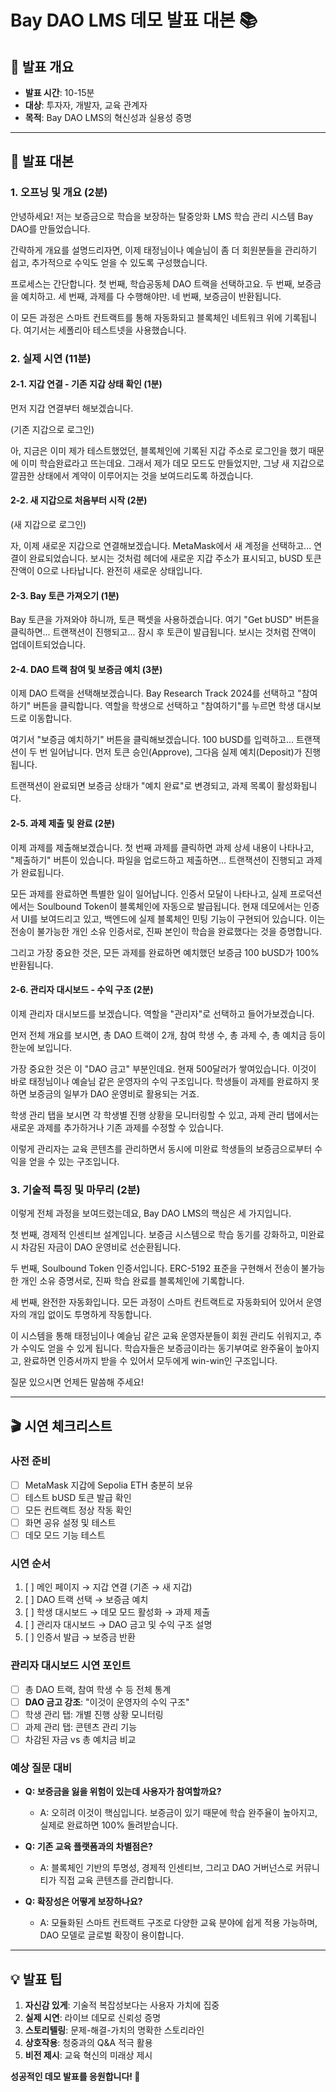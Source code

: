 # Bay DAO LMS 데모 발표 대본 📚

## 🎯 발표 개요

- **발표 시간**: 10-15분
- **대상**: 투자자, 개발자, 교육 관계자
- **목적**: Bay DAO LMS의 혁신성과 실용성 증명

---

## 📖 발표 대본

### 1. 오프닝 및 개요 (2분)

안녕하세요! 저는 보증금으로 학습을 보장하는 탈중앙화 LMS 학습 관리 시스템 Bay DAO를 만들었습니다.

간략하게 개요를 설명드리자면, 이제 태정님이나 예슬님이 좀 더 회원분들을 관리하기 쉽고, 추가적으로 수익도 얻을 수 있도록 구성했습니다.

프로세스는 간단합니다. 첫 번째, 학습공동체 DAO 트랙을 선택하고요. 두 번째, 보증금을 예치하고. 세 번째, 과제를 다 수행해야만. 네 번째, 보증금이 반환됩니다.

이 모든 과정은 스마트 컨트랙트를 통해 자동화되고 블록체인 네트워크 위에 기록됩니다. 여기서는 세폴리아 테스트넷을 사용했습니다.

### 2. 실제 시연 (11분)

#### 2-1. 지갑 연결 - 기존 지갑 상태 확인 (1분)

먼저 지갑 연결부터 해보겠습니다.

(기존 지갑으로 로그인)

아, 지금은 이미 제가 테스트했었던, 블록체인에 기록된 지갑 주소로 로그인을 했기 때문에 이미 학습완료라고 뜨는데요. 그래서 제가 데모 모드도 만들었지만, 그냥 새 지갑으로 깔끔한 상태에서 계약이 이루어지는 것을 보여드리도록 하겠습니다.

#### 2-2. 새 지갑으로 처음부터 시작 (2분)

(새 지갑으로 로그인)

자, 이제 새로운 지갑으로 연결해보겠습니다. MetaMask에서 새 계정을 선택하고... 연결이 완료되었습니다. 보시는 것처럼 헤더에 새로운 지갑 주소가 표시되고, bUSD 토큰 잔액이 0으로 나타납니다. 완전히 새로운 상태입니다.

#### 2-3. Bay 토큰 가져오기 (1분)

Bay 토큰을 가져와야 하니까, 토큰 팩셋을 사용하겠습니다. 여기 "Get bUSD" 버튼을 클릭하면... 트랜잭션이 진행되고... 잠시 후 토큰이 발급됩니다. 보시는 것처럼 잔액이 업데이트되었습니다.

#### 2-4. DAO 트랙 참여 및 보증금 예치 (3분)

이제 DAO 트랙을 선택해보겠습니다. Bay Research Track 2024를 선택하고 "참여하기" 버튼을 클릭합니다. 역할을 학생으로 선택하고 "참여하기"를 누르면 학생 대시보드로 이동합니다.

여기서 "보증금 예치하기" 버튼을 클릭해보겠습니다. 100 bUSD를 입력하고... 트랜잭션이 두 번 일어납니다. 먼저 토큰 승인(Approve), 그다음 실제 예치(Deposit)가 진행됩니다.

트랜잭션이 완료되면 보증금 상태가 "예치 완료"로 변경되고, 과제 목록이 활성화됩니다.

#### 2-5. 과제 제출 및 완료 (2분)

이제 과제를 제출해보겠습니다. 첫 번째 과제를 클릭하면 과제 상세 내용이 나타나고, "제출하기" 버튼이 있습니다. 파일을 업로드하고 제출하면... 트랜잭션이 진행되고 과제가 완료됩니다.

모든 과제를 완료하면 특별한 일이 일어납니다. 인증서 모달이 나타나고, 실제 프로덕션에서는 Soulbound Token이 블록체인에 자동으로 발급됩니다. 현재 데모에서는 인증서 UI를 보여드리고 있고, 백엔드에 실제 블록체인 민팅 기능이 구현되어 있습니다. 이는 전송이 불가능한 개인 소유 인증서로, 진짜 본인이 학습을 완료했다는 것을 증명합니다.

그리고 가장 중요한 것은, 모든 과제를 완료하면 예치했던 보증금 100 bUSD가 100% 반환됩니다.

#### 2-6. 관리자 대시보드 - 수익 구조 (2분)

이제 관리자 대시보드를 보겠습니다. 역할을 "관리자"로 선택하고 들어가보겠습니다.

먼저 전체 개요를 보시면, 총 DAO 트랙이 2개, 참여 학생 수, 총 과제 수, 총 예치금 등이 한눈에 보입니다.

가장 중요한 것은 이 "DAO 금고" 부분인데요. 현재 500달러가 쌓여있습니다. 이것이 바로 태정님이나 예슬님 같은 운영자의 수익 구조입니다. 학생들이 과제를 완료하지 못하면 보증금의 일부가 DAO 운영비로 활용되는 거죠.

학생 관리 탭을 보시면 각 학생별 진행 상황을 모니터링할 수 있고, 과제 관리 탭에서는 새로운 과제를 추가하거나 기존 과제를 수정할 수 있습니다.

이렇게 관리자는 교육 콘텐츠를 관리하면서 동시에 미완료 학생들의 보증금으로부터 수익을 얻을 수 있는 구조입니다.

### 3. 기술적 특징 및 마무리 (2분)

이렇게 전체 과정을 보여드렸는데요, Bay DAO LMS의 핵심은 세 가지입니다.

첫 번째, 경제적 인센티브 설계입니다. 보증금 시스템으로 학습 동기를 강화하고, 미완료 시 차감된 자금이 DAO 운영비로 선순환됩니다.

두 번째, Soulbound Token 인증서입니다. ERC-5192 표준을 구현해서 전송이 불가능한 개인 소유 증명서로, 진짜 학습 완료를 블록체인에 기록합니다.

세 번째, 완전한 자동화입니다. 모든 과정이 스마트 컨트랙트로 자동화되어 있어서 운영자의 개입 없이도 투명하게 작동합니다.

이 시스템을 통해 태정님이나 예슬님 같은 교육 운영자분들이 회원 관리도 쉬워지고, 추가 수익도 얻을 수 있게 됩니다. 학습자들은 보증금이라는 동기부여로 완주율이 높아지고, 완료하면 인증서까지 받을 수 있어서 모두에게 win-win인 구조입니다.

질문 있으시면 언제든 말씀해 주세요!

---

## 🎬 시연 체크리스트

### 사전 준비

- [ ] MetaMask 지갑에 Sepolia ETH 충분히 보유
- [ ] 테스트 bUSD 토큰 발급 확인
- [ ] 모든 컨트랙트 정상 작동 확인
- [ ] 화면 공유 설정 및 테스트
- [ ] 데모 모드 기능 테스트

### 시연 순서

1. [ ] 메인 페이지 → 지갑 연결 (기존 → 새 지갑)
2. [ ] DAO 트랙 선택 → 보증금 예치
3. [ ] 학생 대시보드 → 데모 모드 활성화 → 과제 제출
4. [ ] 관리자 대시보드 → DAO 금고 및 수익 구조 설명
5. [ ] 인증서 발급 → 보증금 반환

### 관리자 대시보드 시연 포인트

- [ ] 총 DAO 트랙, 참여 학생 수 등 전체 통계
- [ ] **DAO 금고 강조**: "이것이 운영자의 수익 구조"
- [ ] 학생 관리 탭: 개별 진행 상황 모니터링
- [ ] 과제 관리 탭: 콘텐츠 관리 기능
- [ ] 차감된 자금 vs 총 예치금 비교

### 예상 질문 대비

- **Q: 보증금을 잃을 위험이 있는데 사용자가 참여할까요?**
  - A: 오히려 이것이 핵심입니다. 보증금이 있기 때문에 학습 완주율이 높아지고, 실제로 완료하면 100% 돌려받습니다.

- **Q: 기존 교육 플랫폼과의 차별점은?**
  - A: 블록체인 기반의 투명성, 경제적 인센티브, 그리고 DAO 거버넌스로 커뮤니티가 직접 교육 콘텐츠를 관리합니다.

- **Q: 확장성은 어떻게 보장하나요?**
  - A: 모듈화된 스마트 컨트랙트 구조로 다양한 교육 분야에 쉽게 적용 가능하며, DAO 모델로 글로벌 확장이 용이합니다.

---

## 💡 발표 팁

1. **자신감 있게**: 기술적 복잡성보다는 사용자 가치에 집중
2. **실제 시연**: 라이브 데모로 신뢰성 증명
3. **스토리텔링**: 문제-해결-가치의 명확한 스토리라인
4. **상호작용**: 청중과의 Q&A 적극 활용
5. **비전 제시**: 교육 혁신의 미래상 제시

**성공적인 데모 발표를 응원합니다! 🚀**
